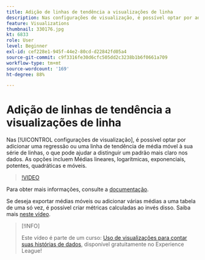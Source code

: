 ```yaml
---
title: Adição de linhas de tendência a visualizações de linha
description: Nas configurações de visualização, é possível optar por adicionar uma regressão ou uma linha de tendência de média móvel à sua série de linhas, o que pode ajudar a distinguir um padrão mais claro nos dados. As opções incluem Médias lineares, logarítmicas, exponenciais, potentes, quadráticas e móveis.
feature: Visualizations
thumbnail: 330176.jpg
kt: 6833
role: User
level: Beginner
exl-id: cef228e1-945f-44e2-80cd-d22842fd05a4
source-git-commit: c9f3316fe30d6cfc505dd2c3238b1b6f0661a709
workflow-type: tm+mt
source-wordcount: '169'
ht-degree: 88%

---
```


# Adição de linhas de tendência a visualizações de linha

Nas [!UICONTROL configurações de visualização], é possível optar por adicionar uma regressão ou uma linha de tendência de média móvel à sua série de linhas, o que pode ajudar a distinguir um padrão mais claro nos dados. As opções incluem Médias lineares, logarítmicas, exponenciais, potentes, quadráticas e móveis.

>[!VIDEO](https://video.tv.adobe.com/v/330176/?quality=12&learn=on)

Para obter mais informações, consulte a [documentação](https://experienceleague.adobe.com/docs/analytics/analyze/analysis-workspace/visualizations/line.html?lang=pt-BR#analysis-workspace).

Se deseja exportar médias móveis ou adicionar várias médias a uma tabela de uma só vez, é possível criar métricas calculadas ao invés disso. Saiba mais [neste vídeo](https://experienceleague.adobe.com/docs/analytics-learn/tutorials/analysis-workspace/visualizations/using-the-cumulative-average-function-to-apply-metric-smoothing.html?lang=pt-BR#analysis-workspace).

>[!INFO]
>
> Este vídeo é parte de um curso: [Uso de visualizações para contar suas histórias de dados](https://experienceleague.adobe.com/?recommended=Analytics-U-1-2021.1.visualizations&amp;lang=pt-BR), disponível gratuitamente no Experience League!
